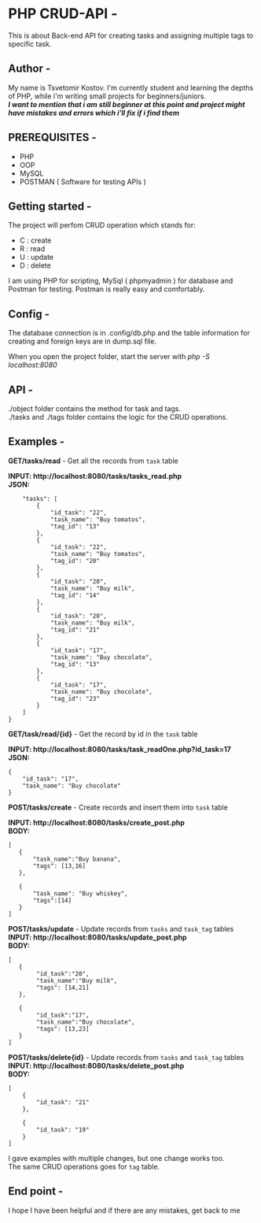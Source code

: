 # PHP CRUD-API -
This is about Back-end API for creating tasks and assigning multiple tags to specific task.

## Author -
My name is Tsvetomir Kostov. I'm currently student and learning the depths of PHP, while i'm writing small projects for beginners/juniors. <br>
***I want to mention that i am still beginner at this point and project might have mistakes and errors which i'll fix if i find them***

## PREREQUISITES -
- PHP
- OOP
- MySQL
- POSTMAN ( Software for testing APIs )

## Getting started -
The project will perfom CRUD operation which stands for:
- C : create
- R : read
- U : update
- D : delete

I am using PHP for scripting, MySql ( phpmyadmin ) for database and Postman for testing. Postman is really easy and comfortably.

## Config -
 The database connection is in .config/db.php and the table information for creating and foreign keys are in dump.sql file.
 
 When you open the project folder, start the server with  *php -S localhost:8080* 
 
## API - 
./object folder contains the method for task and tags. <br>
./tasks and ./tags folder contains the logic for the CRUD operations.

## Examples -

**GET/tasks/read** - Get all the records from `task` table

**INPUT: http://localhost:8080/tasks/tasks_read.php**<br>
**JSON:**
```{
    "tasks": [
        {
            "id_task": "22",
            "task_name": "Buy tomatos",
            "tag_id": "13"
        },
        {
            "id_task": "22",
            "task_name": "Buy tomatos",
            "tag_id": "20"
        },
        {
            "id_task": "20",
            "task_name": "Buy milk",
            "tag_id": "14"
        },
        {
            "id_task": "20",
            "task_name": "Buy milk",
            "tag_id": "21"
        },
        {
            "id_task": "17",
            "task_name": "Buy chocolate",
            "tag_id": "13"
        },
        {
            "id_task": "17",
            "task_name": "Buy chocolate",
            "tag_id": "23"
        }
    ]
}
```
**GET/task/read/{id}** - Get the record by id in the `task` table

**INPUT: http://localhost:8080/tasks/task_readOne.php?id_task=17** <br>
**JSON:**
```
{
    "id_task": "17",
    "task_name": "Buy chocolate"
}
```
**POST/tasks/create** - Create records and insert them into `task` table

**INPUT: http://localhost:8080/tasks/create_post.php** <br>
**BODY:**
```
[
   {
       "task_name":"Buy banana",
       "tags": [13,16]
   },

   {
       "task_name": "Buy whiskey",
       "tags":[14]
   }
]
```
**POST/tasks/update** - Update records from `tasks` and `task_tag` tables
**INPUT: http://localhost:8080/tasks/update_post.php** <br>
**BODY:**
```
[
   {
        "id_task":"20",
        "task_name":"Buy milk",
        "tags": [14,21]
   },

   {
        "id_task":"17",
        "task_name":"Buy chocolate",
        "tags": [13,23]
   }
]
```
**POST/tasks/delete{id}** - Update records from `tasks` and `task_tag` tables
**INPUT: http://localhost:8080/tasks/delete_post.php** <br>
**BODY:**
```
[
    {
        "id_task": "21"
    },

    {
        "id_task": "19"
    }
]
```

I gave examples with multiple changes, but one change works too. <br>
The same CRUD operations goes for `tag` table.

## End point -
I hope I have been helpful and if there are any mistakes, get back to me

